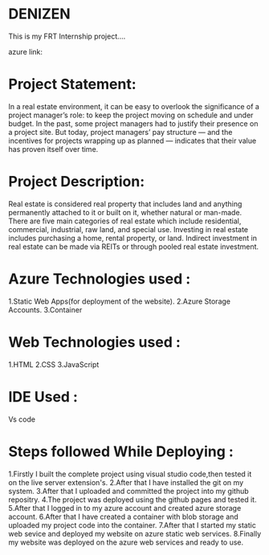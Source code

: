 # DENIZEN

This is my FRT Internship project....

azure link:

# Project Statement:

In a real estate environment, it can be easy to overlook the significance of a project manager’s role: to keep the project moving on schedule and under budget. In the past, some project managers had to justify their presence on a project site. But today, project managers’ pay structure — and the incentives for projects wrapping up as planned — indicates that their value has proven itself over time. 
 
# Project Description:

Real estate is considered real property that includes land and anything permanently attached to it or built on it, whether natural or man-made. There are five main categories of real estate which include residential, commercial, industrial, raw land, and special use. Investing in real estate includes purchasing a home, rental property, or land. Indirect investment in real estate can be made via REITs or through pooled real estate investment.

# Azure Technologies used :

1.Static Web Apps(for deployment of the website).
2.Azure Storage Accounts.
3.Container

# Web Technologies used :

1.HTML
2.CSS
3.JavaScript

# IDE Used :

Vs code

# Steps followed While Deploying :

1.Firstly I built the complete project using visual studio code,then tested it on the live server extension's.
2.After that I have installed the git on my system.
3.After that I uploaded and committed the project into my github repositry.
4.The project was deployed using the github pages and tested it.
5.After that I logged in to my azure account and created azure storage account.
6.After that I have created a container with blob storage and uploaded my project code into the container.
7.After that I started my static web sevice and deployed my website on azure static web services.
8.Finally my website was deployed on the azure web services and ready to use.
